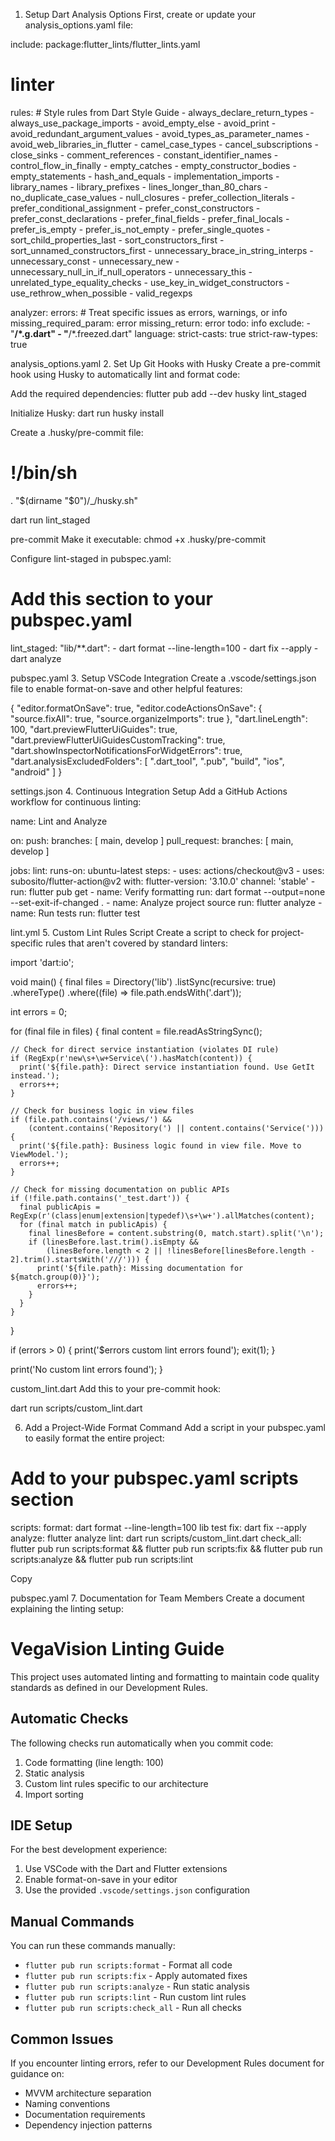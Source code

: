 1. Setup Dart Analysis Options
First, create or update your analysis_options.yaml file:

include: package:flutter_lints/flutter_lints.yaml

# linter

  rules:
    # Style rules from Dart Style Guide
    - always_declare_return_types
    - always_use_package_imports
    - avoid_empty_else
    - avoid_print
    - avoid_redundant_argument_values
    - avoid_types_as_parameter_names
    - avoid_web_libraries_in_flutter
    - camel_case_types
    - cancel_subscriptions
    - close_sinks
    - comment_references
    - constant_identifier_names
    - control_flow_in_finally
    - empty_catches
    - empty_constructor_bodies
    - empty_statements
    - hash_and_equals
    - implementation_imports
    - library_names
    - library_prefixes
    - lines_longer_than_80_chars
    - no_duplicate_case_values
    - null_closures
    - prefer_collection_literals
    - prefer_conditional_assignment
    - prefer_const_constructors
    - prefer_const_declarations
    - prefer_final_fields
    - prefer_final_locals
    - prefer_is_empty
    - prefer_is_not_empty
    - prefer_single_quotes
    - sort_child_properties_last
    - sort_constructors_first
    - sort_unnamed_constructors_first
    - unnecessary_brace_in_string_interps
    - unnecessary_const
    - unnecessary_new
    - unnecessary_null_in_if_null_operators
    - unnecessary_this
    - unrelated_type_equality_checks
    - use_key_in_widget_constructors
    - use_rethrow_when_possible
    - valid_regexps

analyzer:
  errors:
    # Treat specific issues as errors, warnings, or info
    missing_required_param: error
    missing_return: error
    todo: info
  exclude:
    - "**/*.g.dart"
    - "**/*.freezed.dart"
  language:
    strict-casts: true
    strict-raw-types: true

analysis_options.yaml
2. Set Up Git Hooks with Husky
Create a pre-commit hook using Husky to automatically lint and format code:

Add the required dependencies:
flutter pub add --dev husky lint_staged

Initialize Husky:
dart run husky install

Create a .husky/pre-commit file:

# !/bin/sh

. "$(dirname "$0")/_/husky.sh"

dart run lint_staged

pre-commit
Make it executable:
chmod +x .husky/pre-commit

Configure lint-staged in pubspec.yaml:

# Add this section to your pubspec.yaml

lint_staged:
  "lib/**.dart":
    - dart format --line-length=100
    - dart fix --apply
    - dart analyze

pubspec.yaml
3. Setup VSCode Integration
Create a .vscode/settings.json file to enable format-on-save and other helpful features:

{
  "editor.formatOnSave": true,
  "editor.codeActionsOnSave": {
    "source.fixAll": true,
    "source.organizeImports": true
  },
  "dart.lineLength": 100,
  "dart.previewFlutterUiGuides": true,
  "dart.previewFlutterUiGuidesCustomTracking": true,
  "dart.showInspectorNotificationsForWidgetErrors": true,
  "dart.analysisExcludedFolders": [
    ".dart_tool",
    ".pub",
    "build",
    "ios",
    "android"
  ]
}

settings.json
4. Continuous Integration Setup
Add a GitHub Actions workflow for continuous linting:

name: Lint and Analyze

on:
  push:
    branches: [ main, develop ]
  pull_request:
    branches: [ main, develop ]

jobs:
  lint:
    runs-on: ubuntu-latest
    steps:
      - uses: actions/checkout@v3
      - uses: subosito/flutter-action@v2
        with:
          flutter-version: '3.10.0'
          channel: 'stable'
      - run: flutter pub get
      - name: Verify formatting
        run: dart format --output=none --set-exit-if-changed .
      - name: Analyze project source
        run: flutter analyze
      - name: Run tests
        run: flutter test

lint.yml
5. Custom Lint Rules Script
Create a script to check for project-specific rules that aren't covered by standard linters:

import 'dart:io';

void main() {
  final files = Directory('lib')
      .listSync(recursive: true)
      .whereType<File>()
      .where((file) => file.path.endsWith('.dart'));
  
  int errors = 0;
  
  for (final file in files) {
    final content = file.readAsStringSync();

    // Check for direct service instantiation (violates DI rule)
    if (RegExp(r'new\s+\w+Service\(').hasMatch(content)) {
      print('${file.path}: Direct service instantiation found. Use GetIt instead.');
      errors++;
    }
    
    // Check for business logic in view files
    if (file.path.contains('/views/') && 
        (content.contains('Repository(') || content.contains('Service('))) {
      print('${file.path}: Business logic found in view file. Move to ViewModel.');
      errors++;
    }
    
    // Check for missing documentation on public APIs
    if (!file.path.contains('_test.dart')) {
      final publicApis = RegExp(r'(class|enum|extension|typedef)\s+\w+').allMatches(content);
      for (final match in publicApis) {
        final linesBefore = content.substring(0, match.start).split('\n');
        if (linesBefore.last.trim().isEmpty && 
            (linesBefore.length < 2 || !linesBefore[linesBefore.length - 2].trim().startsWith('///'))) {
          print('${file.path}: Missing documentation for ${match.group(0)}');
          errors++;
        }
      }
    }
  }
  
  if (errors > 0) {
    print('$errors custom lint errors found');
    exit(1);
  }
  
  print('No custom lint errors found');
}

custom_lint.dart
Add this to your pre-commit hook:

dart run scripts/custom_lint.dart

6. Add a Project-Wide Format Command
Add a script in your pubspec.yaml to easily format the entire project:

# Add to your pubspec.yaml scripts section

scripts:
  format: dart format --line-length=100 lib test
  fix: dart fix --apply
  analyze: flutter analyze
  lint: dart run scripts/custom_lint.dart
  check_all: flutter pub run scripts:format && flutter pub run scripts:fix && flutter pub run scripts:analyze && flutter pub run scripts:lint

Copy

pubspec.yaml
7. Documentation for Team Members
Create a document explaining the linting setup:

# VegaVision Linting Guide

This project uses automated linting and formatting to maintain code quality standards as defined in our Development Rules.

## Automatic Checks

The following checks run automatically when you commit code:

1. Code formatting (line length: 100)
2. Static analysis
3. Custom lint rules specific to our architecture
4. Import sorting

## IDE Setup

For the best development experience:

1. Use VSCode with the Dart and Flutter extensions
2. Enable format-on-save in your editor
3. Use the provided `.vscode/settings.json` configuration

## Manual Commands

You can run these commands manually:

- `flutter pub run scripts:format` - Format all code
- `flutter pub run scripts:fix` - Apply automated fixes
- `flutter pub run scripts:analyze` - Run static analysis
- `flutter pub run scripts:lint` - Run custom lint rules
- `flutter pub run scripts:check_all` - Run all checks

## Common Issues

If you encounter linting errors, refer to our Development Rules document for guidance on:

- MVVM architecture separation
- Naming conventions
- Documentation requirements
- Dependency injection patterns
